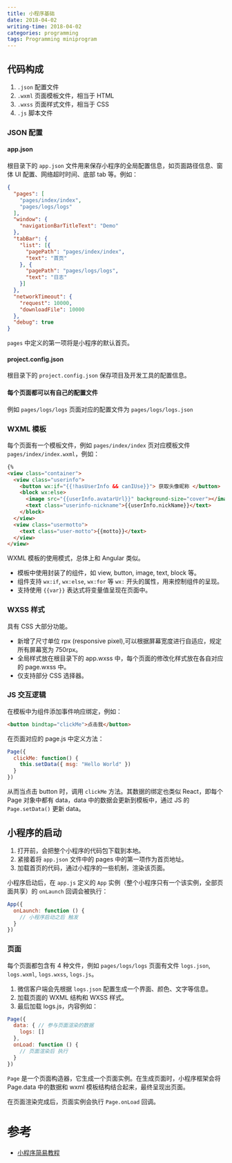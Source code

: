 ```yaml
---
title: 小程序基础
date: 2018-04-02
writing-time: 2018-04-02
categories: programming
tags: Programming miniprogram
---
```



## 代码构成

1. `.json` 配置文件
2. `.wxml` 页面模板文件，相当于 HTML
3. `.wxss` 页面样式文件，相当于 CSS
4. `.js` 脚本文件

### JSON 配置

####  app.json

根目录下的 `app.json` 文件用来保存小程序的全局配置信息，如页面路径信息、窗体 UI 配置、网络超时时间、底部 tab 等。例如：

```json
{
  "pages": [
    "pages/index/index",
    "pages/logs/logs"
  ],
  "window": {
    "navigationBarTitleText": "Demo"
  },
  "tabBar": {
    "list": [{
      "pagePath": "pages/index/index",
      "text": "首页"
    }, {
      "pagePath": "pages/logs/logs",
      "text": "日志"
    }]
  },
  "networkTimeout": {
    "request": 10000,
    "downloadFile": 10000
  },
  "debug": true
}
```

`pages` 中定义的第一项将是小程序的默认首页。

#### project.config.json

根目录下的 `project.config.json` 保存项目及开发工具的配置信息。

#### 每个页面都可以有自己的配置文件

例如 `pages/logs/logs` 页面对应的配置文件为 `pages/logs/logs.json`


### WXML 模板

每个页面有一个模板文件，例如 `pages/index/index` 页对应模板文件 `pages/index/index.wxml`，例如：

```html
{%
<view class="container">
  <view class="userinfo">
    <button wx:if="{{!hasUserInfo && canIUse}}"> 获取头像昵称 </button>
    <block wx:else>
      <image src="{{userInfo.avatarUrl}}" background-size="cover"></image>
      <text class="userinfo-nickname">{{userInfo.nickName}}</text>
    </block>
  </view>
  <view class="usermotto">
    <text class="user-motto">{{motto}}</text>
  </view>
</view>
```
WXML 模板的使用模式，总体上和 Angular 类似。

+ 模板中使用封装了的组件，如 view, button, image, text, block 等。
+ 组件支持 `wx:if`, `wx:else`, `wx:for` 等 `wx:` 开头的属性，用来控制组件的呈现。
+ 支持使用 `{{var}}` 表达式将变量值呈现在页面中。

### WXSS 样式

具有 CSS 大部分功能。

+ 新增了尺寸单位 rpx (responsive pixel),可以根据屏幕宽度进行自适应，规定所有屏幕宽为 750rpx。
+ 全局样式放在根目录下的 app.wxss 中，每个页面的修改化样式放在各自对应的 page.wxss 中。
+ 仅支持部分 CSS 选择器。

### JS 交互逻辑

在模板中为组件添加事件响应绑定，例如：

```html
<button bindtap="clickMe">点击我</button>
```

在页面对应的 page.js 中定义方法：

```javascript
Page({
  clickMe: function() {
    this.setData({ msg: "Hello World" })
  }
})
```

从而当点击 button 时，调用 `clickMe` 方法。其数据的绑定也类似 React，即每个 Page 对象中都有 data，data 中的数据会更新到模板中，通过 JS 的 `Page.setData()` 更新 data。

## 小程序的启动

1. 打开前，会把整个小程序的代码包下载到本地。
2. 紧接着将 `app.json` 文件中的 pages 中的第一项作为首页地址。
3. 加载首页的代码，通过小程序的一些机制，渲染该页面。

小程序启动后，在 `app.js` 定义的 `App` 实例（整个小程序只有一个该实例，全部页面共享）的 `onLaunch` 回调会被执行：

```javascript
App({
  onLaunch: function () {
    // 小程序启动之后 触发
  }
})
```

### 页面

每个页面都包含有 4 种文件，例如 `pages/logs/logs` 页面有文件 `logs.json`, `logs.wxml`, `logs.wxss`, `logs.js`。

1. 微信客户端会先根据  `logs.json` 配置生成一个界面、颜色、文字等信息。
2. 加载页面的 WXML 结构和 WXSS 样式。
3. 最后加载  logs.js，内容例如：

```javascript
Page({
  data: { // 参与页面渲染的数据
    logs: []
  },
  onLoad: function () {
    // 页面渲染后 执行
  }
})
```

`Page` 是一个页面构造器，它生成一个页面实例。在生成页面时，小程序框架会将 Page.data 中的数据和 wxml 模板结构结合起来，最终呈现出页面。

在页面渲染完成后，页面实例会执行 `Page.onLoad` 回调。

# 参考

+ [小程序简易教程](https://developers.weixin.qq.com/miniprogram/dev/)


